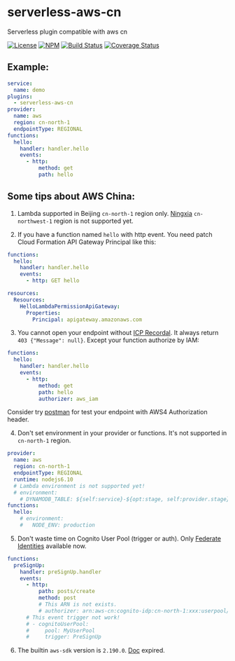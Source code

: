 # serverless-aws-cn
Serverless plugin compatible with aws cn

[![License][ico-license]][link-license]
[![NPM][ico-npm]][link-npm]
[![Build Status][ico-build]][link-build]
[![Coverage Status][ico-codecov]][link-codecov]

## Example:

```yml
service:
  name: demo
plugins:
  - serverless-aws-cn
provider:
  name: aws
  region: cn-north-1
  endpointType: REGIONAL
functions:
  hello:
    handler: handler.hello
    events:
      - http:
          method: get
          path: hello
```

## Some tips about AWS China:

1. Lambda supported in Beijing `cn-north-1` region only. [Ningxia](https://www.amazonaws.cn/about-aws/regional-product-services/) `cn-northwest-1` region is  not supported yet.

2. If you have a function named `hello` with http event. You need patch Cloud Formation API Gateway Principal like this:

```yml
functions:
  hello:
    handler: handler.hello
    events:
      - http: GET hello

resources:
  Resources:
    HelloLambdaPermissionApiGateway:
      Properties:
        Principal: apigateway.amazonaws.com
```

3. You cannot open your endpoint without [ICP Recordal](https://www.amazonaws.cn/en/about-aws/china/faqs/#new%20step). It always return `403 {"Message": null}`. Except your function authorize by IAM:

```yml
functions:
  hello:
    handler: handler.hello
    events:
      - http:
          method: get
          path: hello
          authorizer: aws_iam
```

Consider try [postman](http://getpostman.com) for test your endpoint with AWS4 Authorization header.

4. Don't set environment in your provider or functions. It's not supported in `cn-north-1` region.

```yml
provider:
  name: aws
  region: cn-north-1
  endpointType: REGIONAL
  runtime: nodejs6.10
  # Lambda environment is not supported yet!
  # environment:
    # DYNAMODB_TABLE: ${self:service}-${opt:stage, self:provider.stage}
functions:
  hello:
    # environment:
    #   NODE_ENV: production
```

5. Don't waste time on Cognito User Pool (trigger or auth). Only [Federate Identities](http://docs.amazonaws.cn/en_us/aws/latest/userguide/cognito.html) available now.
```yml
functions:
  preSignUp:
    handler: preSignUp.handler
    events:
      - http:
          path: posts/create
          method: post
          # This ARN is not exists. 
          # authorizer: arn:aws-cn:cognito-idp:cn-north-1:xxx:userpool/cn-north-1_ZZZ
      # This event trigger not work!
      # - cognitoUserPool:
      #     pool: MyUserPool
      #     trigger: PreSignUp
```

6. The builtin `aws-sdk` version is `2.190.0`.  [Doc](https://docs.aws.amazon.com/zh_cn/lambda/latest/dg/current-supported-versions.html) expired.

[ico-license]: https://img.shields.io/github/license/vitarn/serverless-aws-cn.svg
[ico-npm]: https://img.shields.io/npm/v/serverless-aws-cn.svg
[ico-build]: https://travis-ci.org/vitarn/serverless-aws-cn.svg?branch=master
[ico-codecov]: https://codecov.io/gh/vitarn/serverless-aws-cn/branch/master/graph/badge.svg

[link-license]: ./blob/master/LICENSE
[link-npm]: https://www.npmjs.com/package/serverless-aws-cn
[link-build]: https://travis-ci.org/vitarn/serverless-aws-cn
[link-codecov]: https://codecov.io/gh/vitarn/serverless-aws-cn
